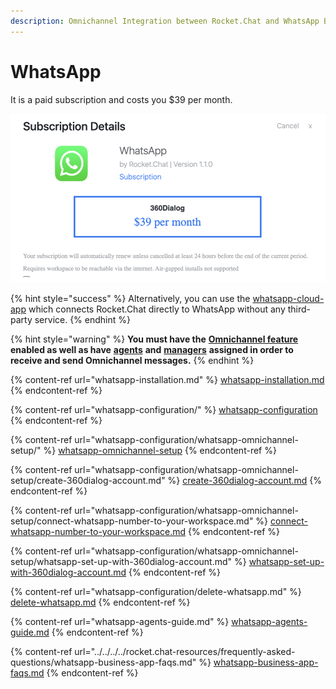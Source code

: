 ```yaml
---
description: Omnichannel Integration between Rocket.Chat and WhatsApp Business.
---
```


# WhatsApp

It is a paid subscription and costs you $39 per month.

![](<../../../../.gitbook/assets/image (641) (1) (1) (1) (1) (1).png>)

{% hint style="success" %}
Alternatively, you can use the [whatsapp-cloud-app](../whatsapp-cloud-app/ "mention") which connects Rocket.Chat directly to WhatsApp without any third-party service.
{% endhint %}

{% hint style="warning" %}
**You must have the** [**Omnichannel feature**](../../../../use-rocket.chat/administration/admin-panel/settings/omnichannel-admins-guide/) **enabled as well as have** [**agents**](https://docs.rocket.chat/guides/omnichannel/agents) **and** [**managers**](https://docs.rocket.chat/guides/omnichannel/managers) **assigned in order to receive and send Omnichannel messages.**
{% endhint %}

{% content-ref url="whatsapp-installation.md" %}
[whatsapp-installation.md](whatsapp-installation.md)
{% endcontent-ref %}

{% content-ref url="whatsapp-configuration/" %}
[whatsapp-configuration](whatsapp-configuration/)
{% endcontent-ref %}

{% content-ref url="whatsapp-configuration/whatsapp-omnichannel-setup/" %}
[whatsapp-omnichannel-setup](whatsapp-configuration/whatsapp-omnichannel-setup/)
{% endcontent-ref %}

{% content-ref url="whatsapp-configuration/whatsapp-omnichannel-setup/create-360dialog-account.md" %}
[create-360dialog-account.md](whatsapp-configuration/whatsapp-omnichannel-setup/create-360dialog-account.md)
{% endcontent-ref %}

{% content-ref url="whatsapp-configuration/whatsapp-omnichannel-setup/connect-whatsapp-number-to-your-workspace.md" %}
[connect-whatsapp-number-to-your-workspace.md](whatsapp-configuration/whatsapp-omnichannel-setup/connect-whatsapp-number-to-your-workspace.md)
{% endcontent-ref %}

{% content-ref url="whatsapp-configuration/whatsapp-omnichannel-setup/whatsapp-set-up-with-360dialog-account.md" %}
[whatsapp-set-up-with-360dialog-account.md](whatsapp-configuration/whatsapp-omnichannel-setup/whatsapp-set-up-with-360dialog-account.md)
{% endcontent-ref %}

{% content-ref url="whatsapp-configuration/delete-whatsapp.md" %}
[delete-whatsapp.md](whatsapp-configuration/delete-whatsapp.md)
{% endcontent-ref %}

{% content-ref url="whatsapp-agents-guide.md" %}
[whatsapp-agents-guide.md](whatsapp-agents-guide.md)
{% endcontent-ref %}

{% content-ref url="../../../../rocket.chat-resources/frequently-asked-questions/whatsapp-business-app-faqs.md" %}
[whatsapp-business-app-faqs.md](../../../../rocket.chat-resources/frequently-asked-questions/whatsapp-business-app-faqs.md)
{% endcontent-ref %}
